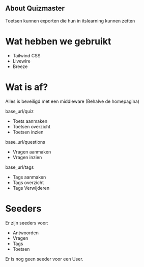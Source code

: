 ## About Quizmaster
Toetsen kunnen exporten die hun in itslearning kunnen zetten

# Wat hebben we gebruikt
- Tailwind CSS
- Livewire
- Breeze

# Wat is af?
Alles is beveiligd met een middleware (Behalve de homepagina)

base_url/quiz
- Toets aanmaken
- Toetsen overzicht
- Toetsen inzien

base_url/questions
- Vragen aanmaken
- Vragen inzien

base_url/tags
- Tags aanmaken
- Tags overzicht
- Tags Verwijderen

# Seeders
Er zijn seeders voor:

- Antwoorden
- Vragen
- Tags
- Toetsen

Er is nog geen seeder voor een User.
